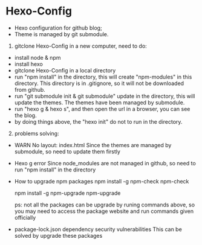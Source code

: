 # Hexo-Config
* Hexo configuration for github blog;
* Theme is managed by git submodule.

1. gitclone Hexo-Config in a new computer, need to do:
  * install node & npm
  * install hexo
  * gitclone Hexo-Config in a local directory
  * run "npm install" in the directory, this will create "npm-modules" in this directory. This directory is in .gitignore, so it will not be downloaded from github.
  * run "git submodule init & git submodule" update in the directory, this will update the themes. The themes have been managed by submodule.
  * run "hexo g & hexo s", and then open the url in a browser, you can see the blog.
  * by doing things above, the "hexo init" do not to run in the directory.

2. problems solving:
  * WARN No layout: index.html
    Since the themes are managed by submodule, so need to update them firstly
  * Hexo g error
    Since node_modules are not managed in github, so need to run "npm install" in the directory
  * How to upgrade npm packages
    npm install -g npm-check
    npm-check

    npm install -g npm-upgrade
    npm-upgrade

    ps: not all the packages can be upgrade by runing commands above, so you may need to access the package website and run commands given officially

  * package-lock.json dependency security vulnerabilities
    This can be solved by upgrade these packages



